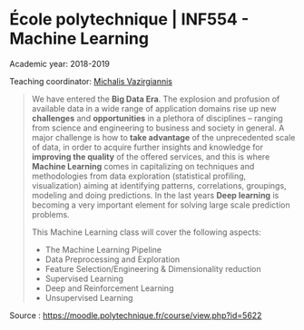 # École polytechnique | INF554 - Machine Learning

Academic year: 2018-2019

Teaching coordinator: [Michalis Vazirgiannis](http://www.lix.polytechnique.fr/Labo/Michalis.Vazirgiannis/)

> We have entered the **Big Data Era**. The explosion and profusion of available data in a wide range of application domains rise up new **challenges** and **opportunities** in a plethora of disciplines – ranging from science and engineering to business and society in general. A major challenge is how to **take advantage** of the unprecedented scale of data, in order to acquire further insights and knowledge for **improving the quality** of the offered services, and this is where **Machine Learning** comes in capitalizing on techniques and methodologies from data exploration (statistical profiling, visualization) aiming at identifying patterns, correlations, groupings, modeling and doing predictions. In the last years **Deep learning** is becoming a very important element for solving large scale prediction problems. 
>
>This Machine Learning class will cover the following aspects:
>- The Machine Learning Pipeline
>- Data Preprocessing and Exploration
>- Feature Selection/Engineering & Dimensionality reduction
>- Supervised Learning 
>- Deep and Reinforcement Learning
>- Unsupervised Learning

Source : https://moodle.polytechnique.fr/course/view.php?id=5622
